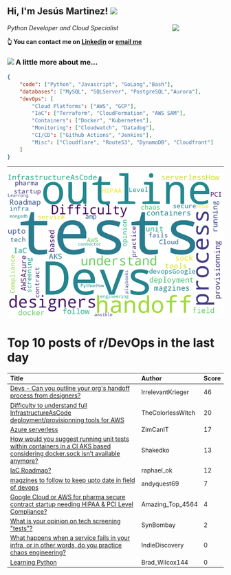 <!--
**jmartinezl/jmartinezl** is a ✨ _special_ ✨ repository because its `README.md` (this file) appears on your GitHub profile.

Here are some ideas to get you started:

- 🔭 I’m currently working on ...
- 🌱 I’m currently learning ...
- 👯 I’m looking to collaborate on ...
- 🤔 I’m looking for help with ...
- 💬 Ask me about ...
- 📫 How to reach me: ...
- 😄 Pronouns: ...
- ⚡ Fun fact: ...
-->

<h2>Hi, I'm Jesús Martinez! <img src="https://media.giphy.com/media/WUlplcMpOCEmTGBtBW/giphy.gif" width="30"> </h2>
<img align='right' src="https://media.giphy.com/media/NytMLKyiaIh6VH9SPm/giphy.gif" width="120">
<p><em>Python Developer and Cloud Specialist
</em></p>

**👆 You can contact me on [Linkedin](https://www.linkedin.com/in/jes%C3%BAs-martinez-2b7b10104/) or [email me](mailto:jesus.mtz.lorenzo@gmail.com)**

### <img src="https://media.giphy.com/media/VgCDAzcKvsR6OM0uWg/giphy.gif" width="50"> A little more about me...  

```json
{
    "code": ["Python", "Javascript", "GoLang","Bash"],
    "databases": ["MySQL", "SQLServer", "PostgreSQL","Aurora"],
    "devOps": [
        "Cloud Platforms": ["AWS", "GCP"],
        "IaC": ["Terraform", "CloudFormation", "AWS SAM"],
        "Containers": ["Docker", "Kubernetes"],
        "Monitoring": ["Cloudwatch", "Datadog"],
        "CI/CD": ["Github Actions", "Jenkins"],
        "Misc": ["Cloudflare", "Route53", "DynamoDB", "Cloudfront"]
    ]
}
```
---

![Wordcloud](./cloud.png)

# Top 10 posts of r/DevOps in the last day

| Title | Author | Score |
|:---|:---|:---|
| [Devs - Can you outline your org's handoff process from designers?](https://www.reddit.com/r/devops/comments/vjrnrw/devs_can_you_outline_your_orgs_handoff_process/) | IrrelevantKrieger | 46 |
| [Difficulty to understand full InfrastructureAsCode deployment/provisionning tools for AWS](https://www.reddit.com/r/devops/comments/vk1vaz/difficulty_to_understand_full/) | TheColorlessWitch | 20 |
| [Azure serverless](https://www.reddit.com/r/devops/comments/vjxxpv/azure_serverless/) | ZimCanIT | 17 |
| [How would you suggest running unit tests within containers in a CI AKS based considering docker.sock isn’t available anymore?](https://www.reddit.com/r/devops/comments/vk0u2x/how_would_you_suggest_running_unit_tests_within/) | Shakedko | 13 |
| [IaC Roadmap?](https://www.reddit.com/r/devops/comments/vkbij6/iac_roadmap/) | raphael_ok | 12 |
| [magzines to follow to keep upto date in field of devops](https://www.reddit.com/r/devops/comments/vjznys/magzines_to_follow_to_keep_upto_date_in_field_of/) | andyquest69 | 7 |
| [Google Cloud or AWS for pharma secure contract startup needing HIPAA &amp; PCI Level Compliance?](https://www.reddit.com/r/devops/comments/vkau75/google_cloud_or_aws_for_pharma_secure_contract/) | Amazing_Top_4564 | 4 |
| [What is your opinion on tech screening "tests"?](https://www.reddit.com/r/devops/comments/vk1jz3/what_is_your_opinion_on_tech_screening_tests/) | SynBombay | 2 |
| [What happens when a service fails in your infra, or in other words, do you practice chaos engineering?](https://www.reddit.com/r/devops/comments/vk73qn/what_happens_when_a_service_fails_in_your_infra/) | IndieDiscovery | 0 |
| [Learning Python](https://www.reddit.com/r/devops/comments/vkd648/learning_python/) | Brad_Wilcox144 | 0 |
